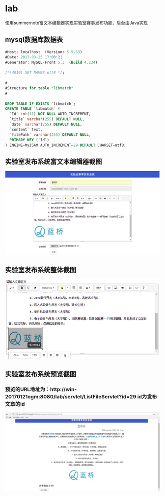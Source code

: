 # lab
使用summernote富文本编辑器实现实验室赛事发布功能，后台由Java实现
## mysql数据库数据表
```sql
#Host: localhost  (Version: 5.5.53)
#Date: 2017-03-25 17:00:21
#Generator: MySQL-Front 5.3  (Build 4.234)

/*!40101 SET NAMES utf8 */;

#
#Structure for table "libmatch"
#

DROP TABLE IF EXISTS `libmatch`;
CREATE TABLE `libmatch` (
  `Id` int(11) NOT NULL AUTO_INCREMENT,
  `title` varchar(255) DEFAULT NULL,
  `date` varchar(255) DEFAULT NULL,
  `content` text,
  `filePath` varchar(255) DEFAULT NULL,
  PRIMARY KEY (`Id`)
) ENGINE=MyISAM AUTO_INCREMENT=29 DEFAULT CHARSET=utf8;
```
## 实验室发布系统富文本编辑器截图
![image](https://github.com/say-hello-user/lab/blob/master/image/main.png)
## 实验室发布系统整体截图
![image](https://github.com/say-hello-user/lab/blob/master/image/title.png)
## 实验室发布系统预览截图
### 预览的URL地址为：http://win-20170121ogm:8080/lab/servlet/ListFileServlet?id=29 id为发布文章的id
![image](https://github.com/say-hello-user/lab/blob/master/image/look.png)
